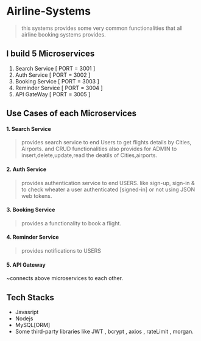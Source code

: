 # Airline-Systems
>this systems provides some very common functionalities that all airline booking systems provides.

## I build 5 Microservices

1. Search Service     [ PORT = 3001 ]
2. Auth Service       [ PORT = 3002 ]
3. Booking Service    [ PORT = 3003 ]
4. Reminder Service   [ PORT = 3004 ]
5. API GateWay        [ PORT = 3005 ]

## Use Cases of each Microservices 

#### 1. Search Service
 >provides search service to end Users to get flights details by Cities, Airports. and CRUD functionalities also provides for ADMIN to insert,delete,update,read the deatils of Cities,airports. 

#### 2. Auth Service
>provides authentication service to end USERS. like sign-up, sign-in & to check wheater a user authenticated [signed-in] or not using JSON web tokens.

#### 3. Booking Service
>provides a functionality to book a flight.

#### 4. Reminder Service 
>provides notifications to USERS

#### 5. API Gateway
~connects above microservices to each other.


## Tech Stacks
* Javasript
* Nodejs
* MySQL[ORM]
* Some third-party libraries like JWT , bcrypt , axios , rateLimit , morgan.


